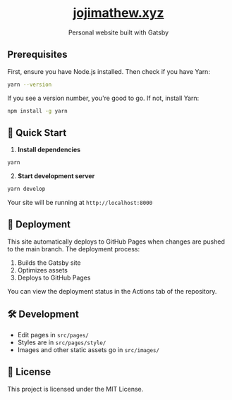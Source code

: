 <h1 align="center">
<a href="https://jojimathew.xyz">
  jojimathew.xyz
</a>
</h1>

<p align="center">
  Personal website built with Gatsby
</p>

## Prerequisites

First, ensure you have Node.js installed. Then check if you have Yarn:

```bash
yarn --version
```

If you see a version number, you're good to go. If not, install Yarn:

```bash
npm install -g yarn
```

## 🚀 Quick Start

1. **Install dependencies**

```bash
yarn
```

2. **Start development server**

```bash
yarn develop
```

Your site will be running at `http://localhost:8000`

## 🚢 Deployment

This site automatically deploys to GitHub Pages when changes are pushed to the main branch. The deployment process:

1. Builds the Gatsby site
2. Optimizes assets
3. Deploys to GitHub Pages

You can view the deployment status in the Actions tab of the repository.

## 🛠️ Development

- Edit pages in `src/pages/`
- Styles are in `src/pages/style/`
- Images and other static assets go in `src/images/`

## 📝 License

This project is licensed under the MIT License.
